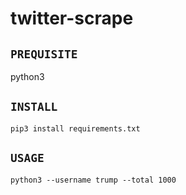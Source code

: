 # twitter-scrape

## `PREQUISITE`
python3

## `INSTALL`
```
pip3 install requirements.txt
```

## `USAGE`
```
python3 --username trump --total 1000
```
